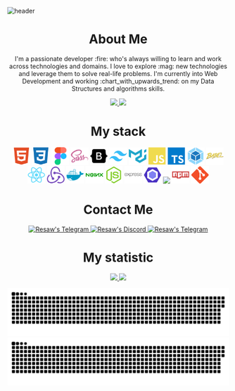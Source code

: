 ![header](https://capsule-render.vercel.app/api?type=waving&color=gradient&height=256&section=header&text=Hello%20there!&fontSize=75&animation=fadeIn&fontAlignY=38&desc=Welcome%20to%20my%20GitHub%20profile!%20Put%20stars,%20fork%20and%20contribute!&descAlignY=51&descAlign=62)
<h1 align="center">
  About Me
</h1>
<p align="center">
  I'm a passionate developer :fire: who's always willing to learn and work across technologies and domains. I love to explore :mag: new technologies and leverage them to solve real-life problems. I'm currently into Web Development and working :chart_with_upwards_trend: on my Data Structures and algorithms skills.
</p>

<p align="center">
  <a href="https://wakatime.com/@Resaw">
   <img src="https://komarev.com/ghpvc/?username=Resaw-git" /> <img src="https://wakatime.com/badge/user/cf66488a-73c3-4032-ab15-c6e8cd6e7780.svg" />
  </a>
</p>



<h1 align="center">
  My stack 
</h1>
<p align="center">
<a target="_blank"><img height="40" src="https://raw.githubusercontent.com/devicons/devicon/master/icons/html5/html5-plain.svg"></a>
<a target="_blank"><img height="40" src="https://raw.githubusercontent.com/devicons/devicon/master/icons/css3/css3-plain.svg"></a>
<a target="_blank"><img height="40" src="https://raw.githubusercontent.com/devicons/devicon/master/icons/figma/figma-original.svg"></a>
<a target="_blank"><img height="40" src="https://raw.githubusercontent.com/devicons/devicon/master/icons/sass/sass-original.svg"></a>
<a target="_blank"><img height="40" src="https://raw.githubusercontent.com/devicons/devicon/master/icons/bootstrap/bootstrap-plain.svg"></a>
<a target="_blank"><img height="40" src="https://raw.githubusercontent.com/devicons/devicon/master/icons/tailwindcss/tailwindcss-plain.svg"></a>
<a target="_blank"><img height="40" src="https://raw.githubusercontent.com/devicons/devicon/master/icons/materialui/materialui-plain.svg"></a>
<a target="_blank"><img height="40" src="https://raw.githubusercontent.com/devicons/devicon/master/icons/javascript/javascript-plain.svg"></a>
<a target="_blank"><img height="40" src="https://raw.githubusercontent.com/devicons/devicon/master/icons/typescript/typescript-plain.svg"></a>
<a target="_blank"><img height="40" src="https://raw.githubusercontent.com/devicons/devicon/master/icons/webpack/webpack-original.svg"></a>
<a target="_blank"><img height="40" src="https://raw.githubusercontent.com/devicons/devicon/master/icons/babel/babel-original.svg"></a>
<a target="_blank"><img height="40" src="https://raw.githubusercontent.com/devicons/devicon/master/icons/react/react-original.svg"></a>
<a target="_blank"><img height="40" src="https://raw.githubusercontent.com/devicons/devicon/master/icons/redux/redux-original.svg"></a>
<a target="_blank"><img height="40" src="https://raw.githubusercontent.com/devicons/devicon/master/icons/docker/docker-plain.svg"></a>
<a target="_blank"><img height="40" src="https://raw.githubusercontent.com/devicons/devicon/master/icons/nginx/nginx-original.svg"></a>
<a target="_blank"><img height="40" src="https://raw.githubusercontent.com/devicons/devicon/master/icons/nodejs/nodejs-original.svg"></a>
<a target="_blank"><img height="40" src="https://raw.githubusercontent.com/devicons/devicon/master/icons/express/express-original-wordmark.svg"></a>
<a target="_blank"><img height="40" src="https://raw.githubusercontent.com/devicons/devicon/master/icons/eslint/eslint-original.svg"></a>
<a target="_blank"><img height="40" src="https://camo.githubusercontent.com/2be62e3ada685dd9b4fe333d8e0b424f4e8d8b5bed126edaf86eb73afd27fce8/68747470733a2f2f6272616e646570732e636f6d2f69636f6e2d646f776e6c6f61642f502f50726574746965722d69636f6e2d766563746f722d30322e737667">
<a target="_blank"><img height="40" src="https://raw.githubusercontent.com/devicons/devicon/master/icons/npm/npm-original-wordmark.svg"></a>
<a target="_blank"><img height="40" src="https://raw.githubusercontent.com/devicons/devicon/master/icons/git/git-plain.svg"></a>
  

</p>
 <h1 align="center">
  Contact Me
</h1>
<p align="center">
<a href="https://t.me/atw_Resaw">
  <img alt="Resaw's Telegram" width="40px" src="https://www.svgrepo.com/show/354443/telegram.svg"/>
</a>
  
  
<a href="https://discordapp.com/users/410744319243190272">
  <img alt="Resaw's Discord" width="40px" src="https://raw.githubusercontent.com/peterthehan/peterthehan/master/assets/discord.svg" />
</a>
  
  <a href="mailto:resavv@gmail.com">
  <img alt="Resaw's Telegram" width="40px" src="https://www.svgrepo.com/show/223047/gmail.svg"/>
</a>
</p>


 <h1 align="center">
  My statistic
</h1> 
<p align="center">
   <a  href="https://wakatime.com/@Resaw">
    <img  src="https://github-readme-stats.vercel.app/api/wakatime?username=Resaw&theme=github_dark" />
  </a>
  <img  src="https://github-readme-stats.vercel.app/api?username=Resaw-git&theme=github_dark&show_icons=true&count_private=true" />
</p>

![github contribution grid snake animation](https://github.com/Resaw-git/Resaw-git/blob/output/github-contribution-grid-snake.svg#gh-dark-mode-only)
![github contribution grid snake animation](https://github.com/Resaw-git/Resaw-git/blob/output/github-contribution-grid-snake.svg#gh-light-mode-only)

